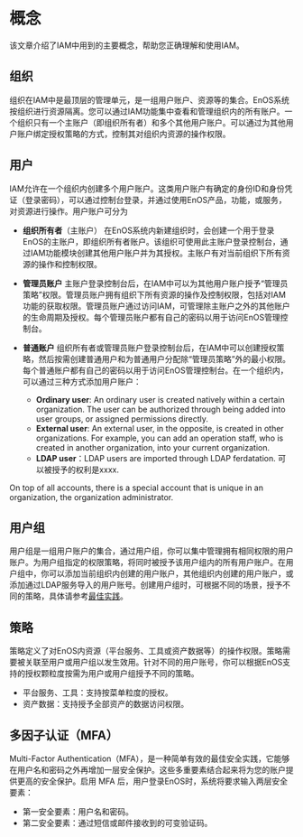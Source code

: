 # 概念

该文章介绍了IAM中用到的主要概念，帮助您正确理解和使用IAM。

## 组织

组织在IAM中是最顶层的管理单元，是一组用户账户、资源等的集合。EnOS系统按组织进行资源隔离。您可以通过IAM功能集中查看和管理组织内的所有账户。一个组织只有一个主账户（即组织所有者）和多个其他用户账户。可以通过为其他用户账户绑定授权策略的方式，控制其对组织内资源的操作权限。

## 用户

IAM允许在一个组织内创建多个用户账户。这类用户账户有确定的身份ID和身份凭证（登录密码），可以通过控制台登录，并通过使用EnOS产品，功能，或服务，对资源进行操作。用户账户可分为

- **组织所有者**（主账户）
在EnOS系统内新建组织时，会创建一个用于登录EnOS的主账户，即组织所有者账户。该组织可使用此主账户登录控制台，通过IAM功能模块创建其他用户账户并为其授权。主账户有对当前组织下所有资源的操作和控制权限。

- **管理员账户**
主账户登录控制台后，在IAM中可以为其他用户账户授予“管理员策略”权限。管理员账户拥有组织下所有资源的操作及控制权限，包括对IAM功能的获取权限。管理员账户通过访问IAM，可管理除主账户之外的其他账户的生命周期及授权。每个管理员账户都有自己的密码以用于访问EnOS管理控制台。

- **普通账户**
组织所有者或管理员账户登录控制台后，在IAM中可以创建授权策略，然后按需创建普通用户和为普通用户分配除“管理员策略”外的最小权限。每个普通账户都有自己的密码以用于访问EnOS管理控制台。在一个组织内，可以通过三种方式添加用户账户：
  - **Ordinary user**: An ordinary user is created natively within a certain organization. The user can be authorized through being added into user groups, or assigned permissions directly.
  - **External user**: An external user, in the opposite, is created in other organizations. For example, you can add an operation staff, who is created in another organization, into your current organization.
  - **LDAP user**：LDAP users are imported through LDAP ferdatation. 可以被授予的权利是xxxx.

On top of all accounts, there is a special account that is unique in an organization, the organization administrator. <!-- which 在购买产品时向远景购买。-->


## 用户组

用户组是一组用户账户的集合，通过用户组，你可以集中管理拥有相同权限的用户账户。为用户组指定的权限策略，将同时被授予该用户组内的所有用户账户。在用户组中，你可以添加当前组织内创建的用户账户，其他组织内创建的用户账户，或添加通过LDAP服务导入的用户账号。创建用户组时，可根据不同的场景，授予不同的策略，具体请参考[最佳实践](best_practice)。

## 策略

策略定义了对EnOS内资源（平台服务、工具或资产数据等）的操作权限。策略需要被关联至用户或用户组以发生效用。针对不同的用户账号，你可以根据EnOS支持的授权颗粒度按需为用户或用户组授予不同的策略。
- 平台服务、工具：支持按菜单粒度的授权。
- 资产数据：支持授予全部资产的数据访问权限。

## 多因子认证（MFA）

Multi-Factor Authentication（MFA），是一种简单有效的最佳安全实践，它能够在用户名和密码之外再增加一层安全保护。这些多重要素结合起来将为您的账户提供更高的安全保护。启用 MFA 后，用户登录EnOS时，系统将要求输入两层安全要素：
- 第一安全要素：用户名和密码。
- 第二安全要素：通过短信或邮件接收到的可变验证码。
